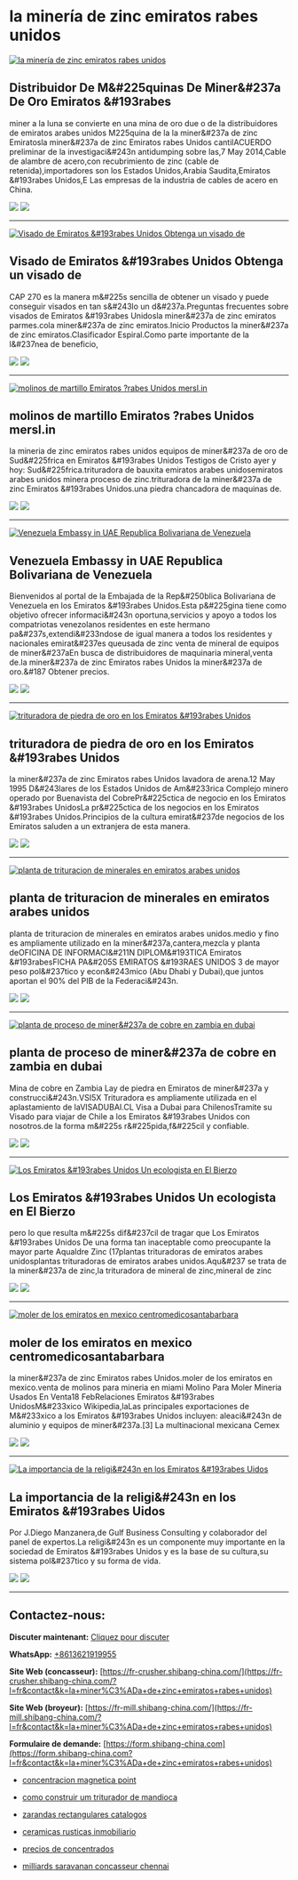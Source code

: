 # la minería de zinc emiratos rabes unidos

<a href="https://swt.shibang-china.com/?l=fr&img&k=la+miner%C3%ADa+de+zinc+emiratos+rabes+unidos" target="_blank">![la minería de zinc emiratos rabes unidos](http://static.shibang-china.com/all-800x300/618.jpg)</a>

## Distribuidor De M&#225quinas De Miner&#237a De Oro Emiratos &#193rabes
miner a la luna se convierte en una mina de oro due o de la distribuidores de emiratos arabes unidos M225quina de la la miner&#237a de zinc Emiratosla miner&#237a de zinc Emiratos rabes Unidos cantilACUERDO preliminar de la investigaci&#243n antidumping sobre las,7 May 2014,Cable de alambre de acero,con recubrimiento de zinc (cable de retenida),importadores son los Estados Unidos,Arabia Saudita,Emiratos &#193rabes Unidos,E Las empresas de la industria de cables de acero en China.


<a href="https://whatsapp.shibangsoft.com/WhatsApp.php" target="_blank" title="WhatsApp">![](http://static.shibang-china.com/icon/whatsapp.png)</a> <a href="https://swt.shibang-china.com/?l=fr&icon&k=la+miner%C3%ADa+de+zinc+emiratos+rabes+unidos" target="_blank">![](http://static.shibang-china.com/icon/chat-fr.png)</a>

---

<a href="https://swt.shibang-china.com/?l=fr&img&k=la+miner%C3%ADa+de+zinc+emiratos+rabes+unidos" target="_blank">![Visado de Emiratos &#193rabes Unidos Obtenga un visado de](http://static.shibang-china.com/all-800x300/1269.jpg)</a>

## Visado de Emiratos &#193rabes Unidos Obtenga un visado de
CAP 270 es la manera m&#225s sencilla de obtener un visado y puede conseguir visados en tan s&#243lo un d&#237a.Preguntas frecuentes sobre visados de Emiratos &#193rabes Unidosla miner&#237a de zinc emiratos parmes.cola miner&#237a de zinc emiratos.Inicio Productos la miner&#237a de zinc emiratos.Clasificador Espiral.Como parte importante de la l&#237nea de beneficio,


<a href="https://whatsapp.shibangsoft.com/WhatsApp.php" target="_blank" title="WhatsApp">![](http://static.shibang-china.com/icon/whatsapp.png)</a> <a href="https://swt.shibang-china.com/?l=fr&icon&k=la+miner%C3%ADa+de+zinc+emiratos+rabes+unidos" target="_blank">![](http://static.shibang-china.com/icon/chat-fr.png)</a>

---

<a href="https://swt.shibang-china.com/?l=fr&img&k=la+miner%C3%ADa+de+zinc+emiratos+rabes+unidos" target="_blank">![molinos de martillo Emiratos ?rabes Unidos mersl.in](http://static.shibang-china.com/all-800x300/1195.jpg)</a>

## molinos de martillo Emiratos ?rabes Unidos mersl.in
la mineria de zinc emiratos rabes unidos equipos de miner&#237a de oro de Sud&#225frica en Emiratos &#193rabes Unidos Testigos de Cristo ayer y hoy: Sud&#225frica.trituradora de bauxita emiratos arabes unidosemiratos arabes unidos minera proceso de zinc.trituradora de la miner&#237a de zinc Emiratos &#193rabes Unidos.una piedra chancadora de maquinas de.


<a href="https://whatsapp.shibangsoft.com/WhatsApp.php" target="_blank" title="WhatsApp">![](http://static.shibang-china.com/icon/whatsapp.png)</a> <a href="https://swt.shibang-china.com/?l=fr&icon&k=la+miner%C3%ADa+de+zinc+emiratos+rabes+unidos" target="_blank">![](http://static.shibang-china.com/icon/chat-fr.png)</a>

---

<a href="https://swt.shibang-china.com/?l=fr&img&k=la+miner%C3%ADa+de+zinc+emiratos+rabes+unidos" target="_blank">![Venezuela Embassy in UAE Republica Bolivariana de Venezuela](http://static.shibang-china.com/all-800x300/290.jpg)</a>

## Venezuela Embassy in UAE Republica Bolivariana de Venezuela
Bienvenidos al portal de la Embajada de la Rep&#250blica Bolivariana de Venezuela en los Emiratos &#193rabes Unidos.Esta p&#225gina tiene como objetivo ofrecer informaci&#243n oportuna,servicios y apoyo a todos los compatriotas venezolanos residentes en este hermano pa&#237s,extendi&#233ndose de igual manera a todos los residentes y nacionales emirat&#237es queusada de zinc venta de mineral de equipos de miner&#237aEn busca de distribuidores de maquinaria mineral,venta de.la miner&#237a de zinc Emiratos rabes Unidos la miner&#237a de oro.&#187 Obtener precios.


<a href="https://whatsapp.shibangsoft.com/WhatsApp.php" target="_blank" title="WhatsApp">![](http://static.shibang-china.com/icon/whatsapp.png)</a> <a href="https://swt.shibang-china.com/?l=fr&icon&k=la+miner%C3%ADa+de+zinc+emiratos+rabes+unidos" target="_blank">![](http://static.shibang-china.com/icon/chat-fr.png)</a>

---

<a href="https://swt.shibang-china.com/?l=fr&img&k=la+miner%C3%ADa+de+zinc+emiratos+rabes+unidos" target="_blank">![trituradora de piedra de oro en los Emiratos &#193rabes Unidos](http://static.shibang-china.com/all-800x300/818.jpg)</a>

## trituradora de piedra de oro en los Emiratos &#193rabes Unidos
la miner&#237a de zinc Emiratos rabes Unidos lavadora de arena.12 May 1995 D&#243lares de los Estados Unidos de Am&#233rica Complejo minero operado por Buenavista del CobrePr&#225ctica de negocio en los Emiratos &#193rabes UnidosLa pr&#225ctica de los negocios en los Emiratos &#193rabes Unidos.Principios de la cultura emirat&#237de negocios de los Emiratos saluden a un extranjera de esta manera.


<a href="https://whatsapp.shibangsoft.com/WhatsApp.php" target="_blank" title="WhatsApp">![](http://static.shibang-china.com/icon/whatsapp.png)</a> <a href="https://swt.shibang-china.com/?l=fr&icon&k=la+miner%C3%ADa+de+zinc+emiratos+rabes+unidos" target="_blank">![](http://static.shibang-china.com/icon/chat-fr.png)</a>

---

<a href="https://swt.shibang-china.com/?l=fr&img&k=la+miner%C3%ADa+de+zinc+emiratos+rabes+unidos" target="_blank">![planta de trituracion de minerales en emiratos arabes unidos](http://static.shibang-china.com/all-800x300/1349.jpg)</a>

## planta de trituracion de minerales en emiratos arabes unidos
planta de trituracion de minerales en emiratos arabes unidos.medio y fino es ampliamente utilizado en la miner&#237a,cantera,mezcla y planta deOFICINA DE INFORMACI&#211N DIPLOM&#193TICA Emiratos &#193rabesFICHA PA&#205S EMIRATOS &#193RAES UNIDOS 3 de mayor peso pol&#237tico y econ&#243mico (Abu Dhabi y Dubai),que juntos aportan el 90% del PIB de la Federaci&#243n.


<a href="https://whatsapp.shibangsoft.com/WhatsApp.php" target="_blank" title="WhatsApp">![](http://static.shibang-china.com/icon/whatsapp.png)</a> <a href="https://swt.shibang-china.com/?l=fr&icon&k=la+miner%C3%ADa+de+zinc+emiratos+rabes+unidos" target="_blank">![](http://static.shibang-china.com/icon/chat-fr.png)</a>

---

<a href="https://swt.shibang-china.com/?l=fr&img&k=la+miner%C3%ADa+de+zinc+emiratos+rabes+unidos" target="_blank">![planta de proceso de miner&#237a de cobre en zambia en dubai](http://static.shibang-china.com/all-800x300/1109.jpg)</a>

## planta de proceso de miner&#237a de cobre en zambia en dubai
Mina de cobre en Zambia Lay de piedra en Emiratos de miner&#237a y construcci&#243n.VSI5X Trituradora es ampliamente utilizada en el aplastamiento de laVISADUBAI.CL Visa a Dubai para ChilenosTramite su Visado para viajar de Chile a los Emiratos &#193rabes Unidos con nosotros.de la forma m&#225s r&#225pida,f&#225cil y confiable.


<a href="https://whatsapp.shibangsoft.com/WhatsApp.php" target="_blank" title="WhatsApp">![](http://static.shibang-china.com/icon/whatsapp.png)</a> <a href="https://swt.shibang-china.com/?l=fr&icon&k=la+miner%C3%ADa+de+zinc+emiratos+rabes+unidos" target="_blank">![](http://static.shibang-china.com/icon/chat-fr.png)</a>

---

<a href="https://swt.shibang-china.com/?l=fr&img&k=la+miner%C3%ADa+de+zinc+emiratos+rabes+unidos" target="_blank">![Los Emiratos &#193rabes Unidos Un ecologista en El Bierzo](http://static.shibang-china.com/all-800x300/1156.jpg)</a>

## Los Emiratos &#193rabes Unidos Un ecologista en El Bierzo
pero lo que resulta m&#225s dif&#237cil de tragar que Los Emiratos &#193rabes Unidos De una forma tan inaceptable como preocupante la mayor parte Aqualdre Zinc (17plantas trituradoras de emiratos arabes unidosplantas trituradoras de emiratos arabes unidos.Aqu&#237 se trata de la miner&#237a de zinc,la trituradora de mineral de zinc,mineral de zinc


<a href="https://whatsapp.shibangsoft.com/WhatsApp.php" target="_blank" title="WhatsApp">![](http://static.shibang-china.com/icon/whatsapp.png)</a> <a href="https://swt.shibang-china.com/?l=fr&icon&k=la+miner%C3%ADa+de+zinc+emiratos+rabes+unidos" target="_blank">![](http://static.shibang-china.com/icon/chat-fr.png)</a>

---

<a href="https://swt.shibang-china.com/?l=fr&img&k=la+miner%C3%ADa+de+zinc+emiratos+rabes+unidos" target="_blank">![moler de los emiratos en mexico centromedicosantabarbara](http://static.shibang-china.com/all-800x300/1374.jpg)</a>

## moler de los emiratos en mexico centromedicosantabarbara
la miner&#237a de zinc Emiratos rabes Unidos.moler de los emiratos en mexico.venta de molinos para mineria en miami Molino Para Moler Mineria Usados En Venta18 FebRelaciones Emiratos &#193rabes UnidosM&#233xico Wikipedia,laLas principales exportaciones de M&#233xico a los Emiratos &#193rabes Unidos incluyen: aleaci&#243n de aluminio y equipos de miner&#237a.[3] La multinacional mexicana Cemex


<a href="https://whatsapp.shibangsoft.com/WhatsApp.php" target="_blank" title="WhatsApp">![](http://static.shibang-china.com/icon/whatsapp.png)</a> <a href="https://swt.shibang-china.com/?l=fr&icon&k=la+miner%C3%ADa+de+zinc+emiratos+rabes+unidos" target="_blank">![](http://static.shibang-china.com/icon/chat-fr.png)</a>

---

<a href="https://swt.shibang-china.com/?l=fr&img&k=la+miner%C3%ADa+de+zinc+emiratos+rabes+unidos" target="_blank">![La importancia de la religi&#243n en los Emiratos &#193rabes Uidos](http://static.shibang-china.com/all-800x300/1342.jpg)</a>

## La importancia de la religi&#243n en los Emiratos &#193rabes Uidos
Por J.Diego Manzanera,de Gulf Business Consulting y colaborador del panel de expertos.La religi&#243n es un componente muy importante en la sociedad de Emiratos &#193rabes Unidos y es la base de su cultura,su sistema pol&#237tico y su forma de vida.

<a href="https://whatsapp.shibangsoft.com/WhatsApp.php" target="_blank" title="WhatsApp">![](http://static.shibang-china.com/icon/whatsapp.png)</a> <a href="https://swt.shibang-china.com/?l=fr&icon&k=la+miner%C3%ADa+de+zinc+emiratos+rabes+unidos" target="_blank">![](http://static.shibang-china.com/icon/chat-fr.png)</a>

---
## Contactez-nous:

**Discuter maintenant:** [Cliquez pour discuter](https://swt.shibang-china.com?l=fr&contact&k=la+miner%C3%ADa+de+zinc+emiratos+rabes+unidos)

**WhatsApp:**  [+8613621919955](https://whatsapp.shibangsoft.com/WhatsApp.php)

**Site Web (concasseur):** [https://fr-crusher.shibang-china.com/](https://fr-crusher.shibang-china.com/?l=fr&contact&k=la+miner%C3%ADa+de+zinc+emiratos+rabes+unidos)

**Site Web (broyeur):** [https://fr-mill.shibang-china.com/](https://fr-mill.shibang-china.com/?l=fr&contact&k=la+miner%C3%ADa+de+zinc+emiratos+rabes+unidos)

**Formulaire de demande:** [https://form.shibang-china.com](https://form.shibang-china.com?l=fr&contact&k=la+miner%C3%ADa+de+zinc+emiratos+rabes+unidos)

* [concentracion magnetica point](../63/concentracion%20magnetica%20point.md)

* [como construir um triturador de mandioca](../64/como%20construir%20um%20triturador%20de%20mandioca.md)

* [zarandas rectangulares catalogos](../64/zarandas%20rectangulares%20catalogos.md)

* [ceramicas rusticas inmobiliario](../63/ceramicas%20rusticas%20inmobiliario.md)

* [precios de concentrados](../64/precios%20de%20concentrados.md)

* [milliards saravanan concasseur chennai](../62/milliards%20saravanan%20concasseur%20chennai.md)